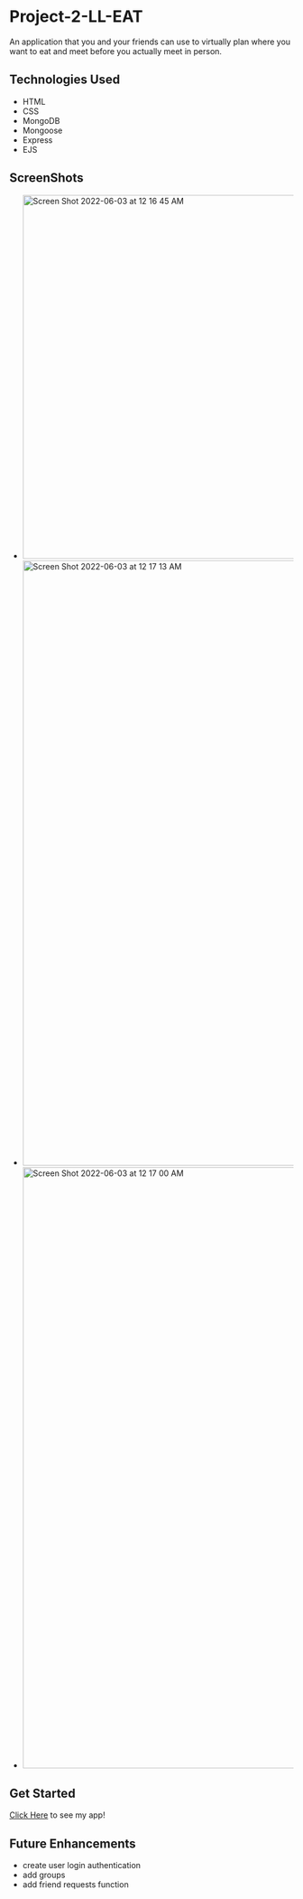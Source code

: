 # Project-2-LL-EAT
An application that you and your friends can use to virtually plan where you want to eat and meet before you actually meet in person. 

## Technologies Used
* HTML
* CSS
* MongoDB
* Mongoose
* Express
* EJS

## ScreenShots
* <img width="644" alt="Screen Shot 2022-06-03 at 12 16 45 AM" src="https://user-images.githubusercontent.com/103865078/171806723-6817211d-302e-42a7-a695-fb90e2a9a172.png">
* <img width="1071" alt="Screen Shot 2022-06-03 at 12 17 13 AM" src="https://user-images.githubusercontent.com/103865078/171806813-b6d38c79-c284-4f5a-8117-529d61bb8ec8.png">
* <img width="1064" alt="Screen Shot 2022-06-03 at 12 17 00 AM" src="https://user-images.githubusercontent.com/103865078/171806926-91b085cd-9f1c-44a3-b637-b5e77d6c66f3.png">

## Get Started
[Click Here](https://ll-eat.herokuapp.com/) to see my app!

## Future Enhancements
* create user login authentication
* add groups
* add friend requests function
